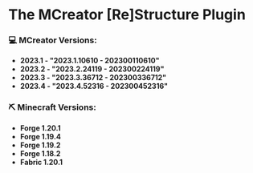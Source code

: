 # The MCreator [Re]Structure Plugin


### 💻 MCreator Versions:
- **2023.1 - "2023.1.10610 - 202300110610"**
- **2023.2 - "2023.2.24119 - 202300224119"**
- **2023.3 - "2023.3.36712 - 202300336712"**
- **2023.4 - "2023.4.52316 - 202300452316"**

### ⛏️ Minecraft Versions:
- **Forge 1.20.1**
- **Forge 1.19.4**
- **Forge 1.19.2**
- **Forge 1.18.2**
- **Fabric 1.20.1**